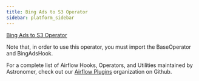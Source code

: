 ```yaml
---
title: Bing Ads to S3 Operator
sidebar: platform_sidebar
---
```


[Bing Ads to S3 Operator](https://github.com/airflow-plugins/bing_ads_plugin/blob/master/operators/bing_ads_report_operator.py)

Note that, in order to use this operator, you must import the BaseOperator and BingAdsHook.

For a complete list of Airflow Hooks, Operators, and Utilities maintained by Astronomer, check out our [Airflow Plugins](https://github.com/airflow-plugins?utf8=%E2%9C%93&q=&type=&language=) organization on Github.


